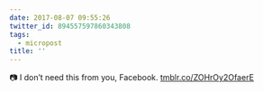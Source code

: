 ```yaml
---
date: 2017-08-07 09:55:26
twitter_id: 894557597860343808
tags:
  - micropost
title: ''
---
```


📷 I don’t need this from you, Facebook. [tmblr.co/ZOHrOy2OfaerE](https://tmblr.co/ZOHrOy2OfaerE)
